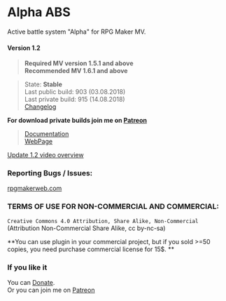 # Alpha ABS
Active battle system "Alpha" for RPG Maker MV.

#### Version 1.2

> **Required MV version 1.5.1 and above**  
> **Recommended MV 1.6.1 and above**  

>State: **Stable**   
>Last public build: 903 (03.08.2018)  
>Last private build: 915 (14.08.2018)    
>[Changelog](https://github.com/KageDesu/Alpha-ABS/blob/master/Alpha%20ABS%201.2/Changelog.md)  

**For download private builds join me on [Patreon](https://www.patreon.com/KageDesu)**

 >[Documentation](https://github.com/KageDesu/Alpha-ABS/tree/master/Alpha%20ABS%201.2/Manual/Alpha%20ABS%2012.pdf)  
 >[WebPage](https://kagedesuworkshop.blogspot.com/p/alpha-abs.html)

[Update 1.2 video overview](https://www.youtube.com/watch?v=qKERMqVNRcQ&t)


### Reporting Bugs / Issues:
[rpgmakerweb.com](http://forums.rpgmakerweb.com/index.php?/topic/66713-abs-alpha-preview/)

### TERMS OF USE FOR NON-COMMERCIAL AND COMMERCIAL:

`Creative Commons 4.0 Attribution, Share Alike, Non-Commercial`     
(Attribution Non-Commercial Share Alike, cc by-nc-sa)   


**You can use plugin in your commercial project, but if you sold >=50 copies, you need purchase commercial license for 15$. **

### If you like it
You can [Donate](https://www.paypal.com/cgi-bin/webscr?cmd=_s-xclick&hosted_button_id=AEG4RJ3CFR3N6).  
Or you can join me on [Patreon](https://www.patreon.com/KageDesu)
